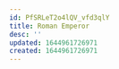 ```yaml
---
id: PfSRLeT2o4lQV_vfd3qlY
title: Roman Emperor
desc: ''
updated: 1644961726971
created: 1644961726971
---
```



